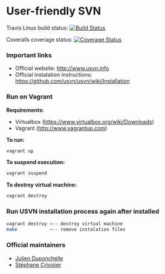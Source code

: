 User-friendly SVN
================

Travis Linux build status:
[![Build Status](https://travis-ci.org/jgonzalezdr/usvn.svg?branch=master)](https://travis-ci.org/jgonzalezdr/usvn)

Coveralls coverage status:
[![Coverage Status](https://coveralls.io/repos/jgonzalezdr/usvn/badge.svg?branch=master)](https://coveralls.io/r/jgonzalezdr/usvn?branch=master)

### Important links
 * Official website: http://www.usvn.info
 * Official instalation instructions: https://github.com/usvn/usvn/wiki/Installation

### Run on Vagrant

**Requirements:**
 * Virtualbox (https://www.virtualbox.org/wiki/Downloads)
 * Vagrant (http://www.vagrantup.com)

**To run:**
```bash
vagrant up
```

**To suspend execution:**
```bash
vagrant suspend
```

**To destroy virtual machine:**
```bash
vagrant destroy
```

### Run USVN installation process again after installed

```bash
vagrant destroy <-- destroy virtual machine
make            <-- remove instalation files
```

### Official maintainers
 * [Julien Duponchelle](https://github.com/noplay)
 * [Stéphane Crivisier](https://github.com/stem)

